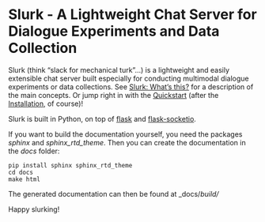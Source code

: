 Slurk - A Lightweight Chat Server for Dialogue Experiments and Data Collection
==============================================================================

Slurk (think “slack for mechanical turk”…) is a lightweight and easily extensible chat server built especially for conducting multimodal dialogue experiments or data collections. See [Slurk: What’s this?][what's this] for a description of the main concepts. Or jump right in with the [Quickstart] (after the [Installation], of course)!

Slurk is built in Python, on top of [flask] and [flask-socketio].

If you want to build the documentation yourself, you need the packages _sphinx_ and _sphinx_rtd_theme_. Then you can create the documentation in the _docs_ folder:

```
pip install sphinx sphinx_rtd_theme
cd docs
make html
```
The generated documentation can then be found at _docs/_build/_


Happy slurking!

[what's this]: https://dsg-bielefeld.github.io/slurk/slurk_about.html#slurk-about
[Quickstart]: https://dsg-bielefeld.github.io/slurk/slurk_quickstart.html#slurk-quickstart
[Installation]: https://dsg-bielefeld.github.io/slurk/slurk_installation.html#slurk-installation
[flask]: http://flask.pocoo.org/
[flask-socketio]: https://flask-socketio.readthedocs.io/en/latest
